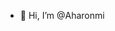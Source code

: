 - 👋 Hi, I’m @Aharonmi


<!---
Aharonmi/Aharonmi is a ✨ special ✨ repository because its `README.md` (this file) appears on your GitHub profile.
You can click the Preview link to take a look at your changes.
--->
